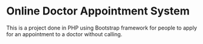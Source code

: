 # Online Doctor Appointment System

This is a project done in PHP using Bootstrap framework for people to apply for an appointment to a doctor without calling.
